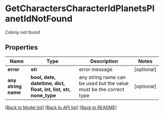 # GetCharactersCharacterIdPlanetsPlanetIdNotFound

Colony not found

## Properties
Name | Type | Description | Notes
------------ | ------------- | ------------- | -------------
**error** | **str** | error message | [optional] 
**any string name** | **bool, date, datetime, dict, float, int, list, str, none_type** | any string name can be used but the value must be the correct type | [optional]

[[Back to Model list]](../README.md#documentation-for-models) [[Back to API list]](../README.md#documentation-for-api-endpoints) [[Back to README]](../README.md)


